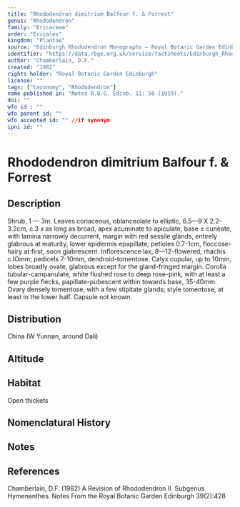 ```yaml
---
title: "Rhododendron dimitrium Balfour f. & Forrest"
genus: "Rhododendron"
family: "Ericaceae"
order: "Ericales"
kingdom: "Plantae"
source: "Edinburgh Rhododendron Monographs – Royal Botanic Garden Edinburgh"
identifier: "https://data.rbge.org.uk/service/factsheets/Edinburgh_Rhododendron_Monographs.xhtml"
author: "Chamberlain, D.F."
created: "1982"
rights holder: "Royal Botanic Garden Edinburgh"
license: ""
tags: ["taxonomy", "Rhododendron"]
name published in: "Notes R.B.G. Edinb. 11: 50 (1919)."
doi: ""
wfo id : ""
wfo parent id: ""
wfo accepted id: "" //if synonym                      
ipni id: ""
---
```


                       

# Rhododendron dimitrium Balfour f. & Forrest

## Description
Shrub, 1 — 3m. Leaves coriaceous, oblanceolate to elliptic, 6.5—9 X 2.2-3.2cm, c.3 x as long as broad, apex acuminate to apiculate, base ± cuneate, with lamina narrowly decurrent, margin with red sessile glands, entirely glabrous at maturity, lower epidermis epapillate; petioles 0.7-1cm, floccose-hairy at first, soon giabrescent. Inflorescence lax, 8—12-flowered; rhachis c.lOmm; pedicels 7-10mm, dendroid-tomentose. Calyx cupular, up to 10mm, lobes broadly ovate, glabrous except for the gland-fringed margin. Corolla tubular-campanulate, white flushed rose to deep rose-pink, with at least a few purple flecks, papillate-pubescent within towards base, 35-40mm. Ovary densely tomentose, with a few stipitate glands; style tomentose, at least in the lower half. Capsule not known.

## Distribution
China (W Yunnan, around Dali)

## Altitude


## Habitat
Open thickets

## Nomenclatural History

                       
## Notes


## References

Chamberlain, D.F. (1982) A Revision of Rhododendron II. Subgenus Hymenanthes. Notes From the Royal Botanic Garden Edinburgh 39(2):428
